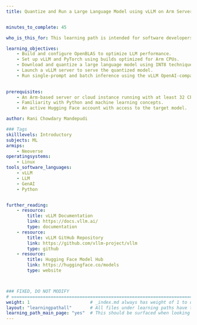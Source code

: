 ```yaml
---
title: Quantize and Run a Large Language Model using vLLM on Arm Servers


minutes_to_complete: 45

who_is_this_for: This learning path is intended for software developers and AI engineers interested in optimizing and deploying large language models using vLLM on Arm-based servers. It’s ideal for those looking to explore CPU-based inference and model quantization techniques.

learning_objectives:
    - Build and configure OpenBLAS to optimize LLM performance.
    - Set up vLLM and PyTorch using builds optimized for Arm CPUs.
    - Download and quantize a large language model using INT8 techniques.
    - Launch a vLLM server to serve the quantized model.
    - Run single-prompt and batch inference using the vLLM OpenAI-compatible API.

    
prerequisites:
    - An Arm-based server or cloud instance running with at least 32 CPU cores, 64 GB RAM and 80 GB of available disk space.
    - Familiarity with Python and machine learning concepts.
    - An active Hugging Face account with access to the target model.

author: Rani Chowdary Mandepudi

### Tags
skilllevels: Introductory
subjects: ML
armips:
    - Neoverse
operatingsystems:
    - Linux
tools_software_languages:
    - vLLM
    - LLM
    - GenAI
    - Python


further_reading:
    - resource:
        title: vLLM Documentation
        link: https://docs.vllm.ai/
        type: documentation
    - resource:
        title: vLLM GitHub Repository
        link: https://github.com/vllm-project/vllm
        type: github
    - resource:
        title: Hugging Face Model Hub
        link: https://huggingface.co/models
        type: website



### FIXED, DO NOT MODIFY
# ================================================================================
weight: 1                       # _index.md always has weight of 1 to order correctly
layout: "learningpathall"       # All files under learning paths have this same wrapper
learning_path_main_page: "yes"  # This should be surfaced when looking for related content. Only set for _index.md of learning path content.
---
```


